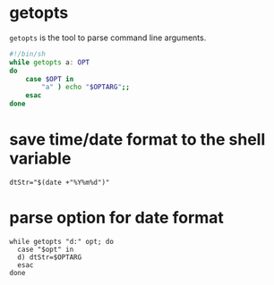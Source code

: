 # getopts
`getopts` is the tool to parse command line arguments.

```bash
#!/bin/sh
while getopts a: OPT
do
    case $OPT in
        "a" ) echo "$OPTARG";;
    esac
done
```

# save time/date format to the shell variable
```
dtStr="$(date +"%Y%m%d")"
```

# parse option for date format
```
while getopts "d:" opt; do
  case "$opt" in
  d) dtStr=$OPTARG
  esac
done
```
